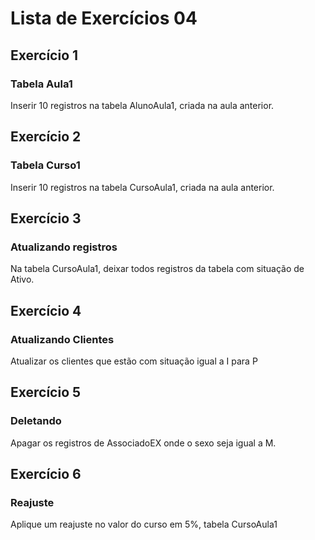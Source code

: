 # Lista de Exercícios 04

## Exercício 1
### Tabela Aula1
Inserir 10 registros na tabela AlunoAula1, criada na aula anterior.

## Exercício 2
### Tabela Curso1
Inserir 10 registros na tabela CursoAula1, criada na aula anterior.

## Exercício 3
### Atualizando registros
Na tabela CursoAula1, deixar todos registros da tabela com situação de Ativo.

## Exercício 4
### Atualizando Clientes
Atualizar os clientes que estão com situação igual a I para P

## Exercício 5
### Deletando
Apagar os registros de AssociadoEX onde o sexo seja igual a M.

## Exercício 6
### Reajuste
Aplique um reajuste no valor do curso em 5%, tabela CursoAula1
